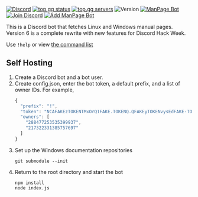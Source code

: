 [![Discord](https://discordapp.com/api/guilds/371377296285761558/widget.png)](https://discord.gg/hU3wMfQ)
[![top.gg status](https://top.gg/api/widget/status/371357658009305101.svg)](https://top.gg/bot/371357658009305101)
[![top.gg servers](https://top.gg/api/widget/servers/371357658009305101.svg)](https://top.gg/bot/371357658009305101)
![Version](https://img.shields.io/github/package-json/v/DarinMao/ManPageBot.svg)
[![ManPage Bot](https://cdn.discordapp.com/attachments/363484056769265687/594948471920787456/header.png)](https://manpagebot.tk/)
[![Join Discord](https://cdn.discordapp.com/attachments/363484056769265687/594948487163150341/discord.png)](https://discord.gg/hU3wMfQ)
[![Add ManPage Bot](https://cdn.discordapp.com/attachments/363484056769265687/594948502841327625/add.png)](https://discordapp.com/oauth2/authorize?client_id=371357658009305101&scope=bot&permissions=52224)

This is a Discord bot that fetches Linux and Windows manual pages. Version 6 is a complete rewrite with new features for Discord Hack Week. 

Use `!help` or view [the command list](https://manpagebot.tk/commands)

## Self Hosting

1. Create a Discord bot and a bot user. 
2. Create config.json, enter the bot token, a default prefix, and a list of owner IDs. For example,
    ```js
    {
      "prefix": "!",
      "token": "NCAFAKEzTOKENTMxOrQ1FAKE.TOKENQ.QFAKEyTOKENvysEdFAKE-TOKENh",
      "owners": [
        "288477253535399937",
        "217322331385757697"
      ]
    }
    ```
3. Set up the Windows documentation repositories
    ```
	git submodule --init
    ```
4. Return to the root directory and start the bot
    ```
    npm install
    node index.js
    ```
